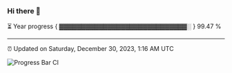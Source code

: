 ### Hi there 👋

⏳ Year progress { ▓▓▓▓▓▓▓▓▓▓▓▓▓▓▓▓▓▓▓▓▓▓▓▓▓▓▓▓▓░ } 99.47 %

---

⏰ Updated on Saturday, December 30, 2023, 1:16 AM UTC

![Progress Bar CI](https://github.com/arthurbuhl/arthurbuhl/workflows/Progress%20Bar%20CI/badge.svg)
